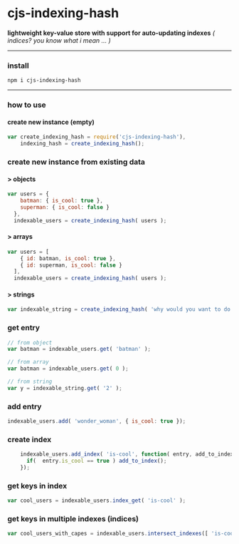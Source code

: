 # cjs-indexing-hash
**lightweight key-value store with support for auto-updating indexes** *( indices? you know what i mean ... )*

---

### install
`npm i cjs-indexing-hash`

---

### how to use

#### create new instance (empty)
```js
var create_indexing_hash = require('cjs-indexing-hash'),
    indexing_hash = create_indexing_hash();
```

### create new instance from existing data
#### > objects
```js
var users = {
    batman: { is_cool: true },
    superman: { is_cool: false }
  },
  indexable_users = create_indexing_hash( users );
```
#### > arrays
```js
var users = [
    { id: batman, is_cool: true },
    { id: superman, is_cool: false }
  ],
  indexable_users = create_indexing_hash( users );
```
#### > strings
```js
var indexable_string = create_indexing_hash( 'why would you want to do this? who cares! it works!!!' );
```

### get entry
```js
// from object
var batman = indexable_users.get( 'batman' );

// from array
var batman = indexable_users.get( 0 );

// from string
var y = indexable_string.get( '2' );
```
### add entry
```js
indexable_users.add( 'wonder_woman', { is_cool: true });
```

### create index
```js
    indexable_users.add_index( 'is-cool', function( entry, add_to_index ){
      if(  entry.is_cool == true ) add_to_index();
    });
```

### get keys in index
```js
var cool_users = indexable_users.index_get( 'is-cool' );
```

### get keys in multiple indexes (indices)
```js
var cool_users_with_capes = indexable_users.intersect_indexes([ 'is-cool', 'has-cape' ]);
```
